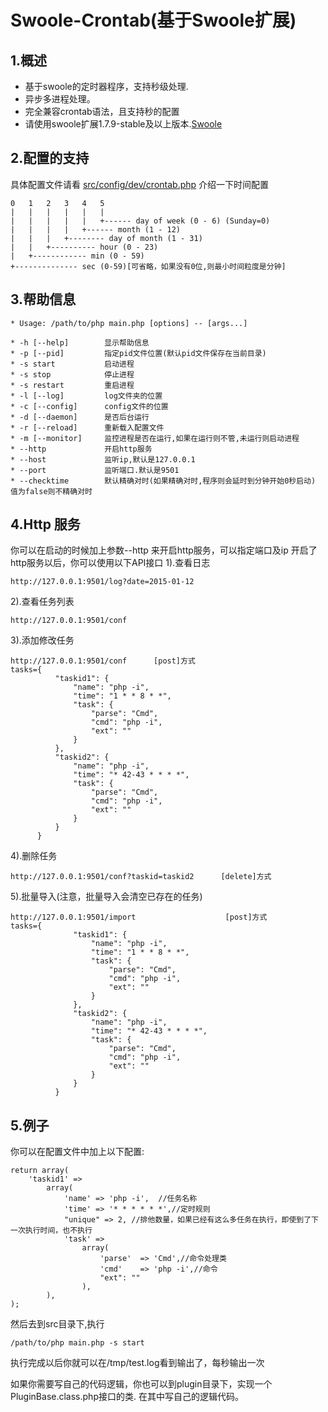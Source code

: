 Swoole-Crontab(基于Swoole扩展)
==============
1.概述
--------------
+ 基于swoole的定时器程序，支持秒级处理.
+ 异步多进程处理。
+ 完全兼容crontab语法，且支持秒的配置
+ 请使用swoole扩展1.7.9-stable及以上版本.[Swoole](https://github.com/swoole/swoole-src)

2.配置的支持
--------------
具体配置文件请看 [src/config/dev/crontab.php](https://github.com/osgochina/swoole-crontab/blob/master/src/config/dev/crontab.php)
介绍一下时间配置

    0   1   2   3   4   5
    |   |   |   |   |   |
    |   |   |   |   |   +------ day of week (0 - 6) (Sunday=0)
    |   |   |   |   +------ month (1 - 12)
    |   |   |   +-------- day of month (1 - 31)
    |   |   +---------- hour (0 - 23)
    |   +------------ min (0 - 59)
    +-------------- sec (0-59)[可省略，如果没有0位,则最小时间粒度是分钟]
3.帮助信息
----------
    * Usage: /path/to/php main.php [options] -- [args...]

    * -h [--help]        显示帮助信息
    * -p [--pid]         指定pid文件位置(默认pid文件保存在当前目录)
    * -s start           启动进程
    * -s stop            停止进程
    * -s restart         重启进程
    * -l [--log]         log文件夹的位置
    * -c [--config]      config文件的位置
    * -d [--daemon]      是否后台运行
    * -r [--reload]      重新载入配置文件
    * -m [--monitor]     监控进程是否在运行,如果在运行则不管,未运行则启动进程
    * --http             开启http服务
    * --host             监听ip,默认是127.0.0.1
    * --port             监听端口.默认是9501
    * --checktime        默认精确对时(如果精确对时,程序则会延时到分钟开始0秒启动) 值为false则不精确对时

4.Http 服务
------------
你可以在启动的时候加上参数--http 来开启http服务，可以指定端口及ip
开启了http服务以后，你可以使用以下API接口
1).查看日志

    http://127.0.0.1:9501/log?date=2015-01-12

2).查看任务列表

    http://127.0.0.1:9501/conf

3).添加修改任务

    http://127.0.0.1:9501/conf      [post]方式
    tasks={
              "taskid1": {
                  "name": "php -i",
                  "time": "1 * * 8 * *",
                  "task": {
                      "parse": "Cmd",
                      "cmd": "php -i",
                      "ext": ""
                  }
              },
              "taskid2": {
                  "name": "php -i",
                  "time": "* 42-43 * * * *",
                  "task": {
                      "parse": "Cmd",
                      "cmd": "php -i",
                      "ext": ""
                  }
              }
          }

4).删除任务

    http://127.0.0.1:9501/conf?taskid=taskid2      [delete]方式

5).批量导入(注意，批量导入会清空已存在的任务)

    http://127.0.0.1:9501/import                    [post]方式
    tasks={
                  "taskid1": {
                      "name": "php -i",
                      "time": "1 * * 8 * *",
                      "task": {
                          "parse": "Cmd",
                          "cmd": "php -i",
                          "ext": ""
                      }
                  },
                  "taskid2": {
                      "name": "php -i",
                      "time": "* 42-43 * * * *",
                      "task": {
                          "parse": "Cmd",
                          "cmd": "php -i",
                          "ext": ""
                      }
                  }
              }






5.例子
-----------
你可以在配置文件中加上以下配置:

    return array(
        'taskid1' =>
            array(
                'name' => 'php -i',  //任务名称
                'time' => '* * * * * *',//定时规则
                "unique" => 2, //排他数量，如果已经有这么多任务在执行，即使到了下一次执行时间，也不执行
                'task' =>
                    array(
                        'parse'  => 'Cmd',//命令处理类
                        'cmd'    => 'php -i',//命令
                        "ext": ""
                    ),
            ),
    );
然后去到src目录下,执行

    /path/to/php main.php -s start

执行完成以后你就可以在/tmp/test.log看到输出了，每秒输出一次

如果你需要写自己的代码逻辑，你也可以到plugin目录下，实现一个PluginBase.class.php接口的类.
在其中写自己的逻辑代码。
